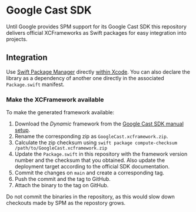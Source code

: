 # Google Cast SDK

Until Google provides SPM support for its Google Cast SDK this repository delivers official XCFrameworks as Swift packages for easy integration into projects.

## Integration

Use [Swift Package Manager](https://swift.org/package-manager) directly [within Xcode](https://developer.apple.com/documentation/xcode/adding_package_dependencies_to_your_app). You can also declare the library as a dependency of another one directly in the associated `Package.swift` manifest.

### Make the XCFramework available

To make the generated framework available:

1. Download the _Dynamic_ framework from the [Google Cast SDK manual setup](https://developers.google.com/cast/docs/ios_sender#manual_setup).
2. Rename the corresponding zip as `GoogleCast.xcframework.zip`.
3. Calculate the zip checksum using `swift package compute-checksum /path/to/GoogleCast.xcframework.zip`
3. Update the `Package.swift` in this repository with the framework version number and the checksum that you obtained. Also update the deployment target according to the official SDK documentation.
4. Commit the changes on `main` and create a corresponding tag.
5. Push the commit and the tag to GitHub.
6. Attach the binary to the tag on GitHub.

Do not commit the binaries in the repository, as this would slow down checkouts made by SPM as the repostory grows.
